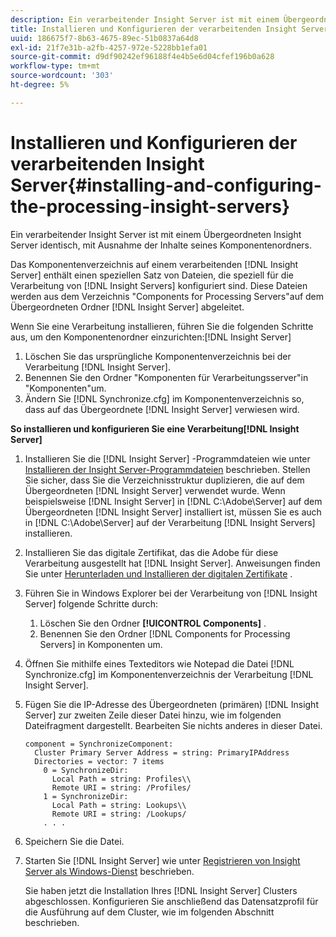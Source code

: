 ```yaml
---
description: Ein verarbeitender Insight Server ist mit einem Übergeordneten Insight Server identisch, mit Ausnahme der Inhalte seines Komponentenordners.
title: Installieren und Konfigurieren der verarbeitenden Insight Server
uuid: 186675f7-8b63-4675-89ec-51b0837a64d8
exl-id: 21f7e31b-a2fb-4257-972e-5228bb1efa01
source-git-commit: d9df90242ef96188f4e4b5e6d04cfef196b0a628
workflow-type: tm+mt
source-wordcount: '303'
ht-degree: 5%

---
```


# Installieren und Konfigurieren der verarbeitenden Insight Server{#installing-and-configuring-the-processing-insight-servers}

Ein verarbeitender Insight Server ist mit einem Übergeordneten Insight Server identisch, mit Ausnahme der Inhalte seines Komponentenordners.

Das Komponentenverzeichnis auf einem verarbeitenden [!DNL Insight Server] enthält einen speziellen Satz von Dateien, die speziell für die Verarbeitung von [!DNL Insight Servers] konfiguriert sind. Diese Dateien werden aus dem Verzeichnis &quot;Components for Processing Servers&quot;auf dem Übergeordneten Ordner [!DNL Insight Server] abgeleitet.

Wenn Sie eine Verarbeitung installieren, führen Sie die folgenden Schritte aus, um den Komponentenordner einzurichten:[!DNL Insight Server]

1. Löschen Sie das ursprüngliche Komponentenverzeichnis bei der Verarbeitung [!DNL Insight Server].
1. Benennen Sie den Ordner &quot;Komponenten für Verarbeitungsserver&quot;in &quot;Komponenten&quot;um.
1. Ändern Sie [!DNL Synchronize.cfg] im Komponentenverzeichnis so, dass auf das Übergeordnete [!DNL Insight Server] verwiesen wird.

**So installieren und konfigurieren Sie eine Verarbeitung[!DNL Insight Server]**

1. Installieren Sie die [!DNL Insight Server] -Programmdateien wie unter [Installieren der Insight Server-Programmdateien](../../../../../../home/c-inst-svr/c-install-ins-svr/t-install-proc-inst-svr-dpu/t-install-prgm-files.md#task-1e6251fd39714186baa40d38f23d0088) beschrieben. Stellen Sie sicher, dass Sie die Verzeichnisstruktur duplizieren, die auf dem Übergeordneten [!DNL Insight Server] verwendet wurde. Wenn beispielsweise [!DNL Insight Server] in [!DNL C:\Adobe\Server] auf dem Übergeordneten [!DNL Insight Server] installiert ist, müssen Sie es auch in [!DNL C:\Adobe\Server] auf der Verarbeitung [!DNL Insight Servers] installieren.
1. Installieren Sie das digitale Zertifikat, das die Adobe für diese Verarbeitung ausgestellt hat [!DNL Insight Server]. Anweisungen finden Sie unter [Herunterladen und Installieren der digitalen Zertifikate](../../../../../../home/c-inst-svr/c-install-ins-svr/t-install-proc-inst-svr-dpu/c-dnld-dgtl-cert/c-dnld-dgtl-cert.md#concept-4f79c240492f4e52b6375b4b3bbefa17) .
1. Führen Sie in Windows Explorer bei der Verarbeitung von [!DNL Insight Server] folgende Schritte durch:

   1. Löschen Sie den Ordner **[!UICONTROL Components]** .
   1. Benennen Sie den Ordner [!DNL Components for Processing Servers] in Komponenten um.

1. Öffnen Sie mithilfe eines Texteditors wie Notepad die Datei [!DNL Synchronize.cfg] im Komponentenverzeichnis der Verarbeitung [!DNL Insight Server].
1. Fügen Sie die IP-Adresse des Übergeordneten (primären) [!DNL Insight Server] zur zweiten Zeile dieser Datei hinzu, wie im folgenden Dateifragment dargestellt. Bearbeiten Sie nichts anderes in dieser Datei.

   ```
   component = SynchronizeComponent:
     Cluster Primary Server Address = string: PrimaryIPAddress
     Directories = vector: 7 items
       0 = SynchronizeDir:
         Local Path = string: Profiles\\
         Remote URI = string: /Profiles/
       1 = SynchronizeDir:
         Local Path = string: Lookups\\
         Remote URI = string: /Lookups/
       . . .
   ```

1. Speichern Sie die Datei.
1. Starten Sie [!DNL Insight Server] wie unter [Registrieren von Insight Server als Windows-Dienst](../../../../../../home/c-inst-svr/c-install-ins-svr/t-install-proc-inst-svr-dpu/c-reg-wdws-svc.md#concept-f2c7aa891d544a2595aa01d0d796a540) beschrieben.

   Sie haben jetzt die Installation Ihres [!DNL Insight Server] Clusters abgeschlossen. Konfigurieren Sie anschließend das Datensatzprofil für die Ausführung auf dem Cluster, wie im folgenden Abschnitt beschrieben.
